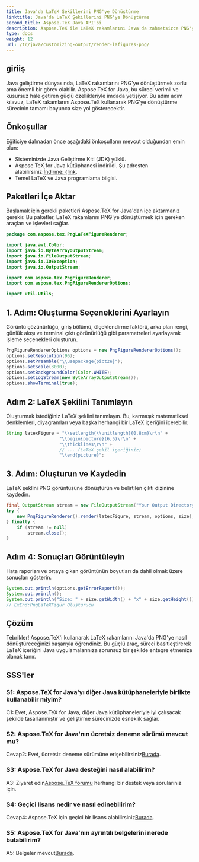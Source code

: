 ```yaml
---
title: Java'da LaTeX Şekillerini PNG'ye Dönüştürme
linktitle: Java'da LaTeX Şekillerini PNG'ye Dönüştürme
second_title: Aspose.TeX Java API'si
description: Aspose.TeX ile LaTeX rakamlarını Java'da zahmetsizce PNG'ye dönüştürün. Sorunsuz entegrasyon için bu kılavuzu izleyin.
type: docs
weight: 12
url: /tr/java/customizing-output/render-lafigures-png/
---
```

## giriiş

Java geliştirme dünyasında, LaTeX rakamlarını PNG'ye dönüştürmek zorlu ama önemli bir görev olabilir. Aspose.TeX for Java, bu süreci verimli ve kusursuz hale getiren güçlü özellikleriyle imdada yetişiyor. Bu adım adım kılavuz, LaTeX rakamlarını Aspose.TeX kullanarak PNG'ye dönüştürme sürecinin tamamı boyunca size yol gösterecektir.

## Önkoşullar

Eğiticiye dalmadan önce aşağıdaki önkoşulların mevcut olduğundan emin olun:

- Sisteminizde Java Geliştirme Kiti (JDK) yüklü.
-  Aspose.TeX for Java kütüphanesi indirildi. Şu adresten alabilirsiniz:[İndirme: {link](https://releases.aspose.com/tex/java/).
- Temel LaTeX ve Java programlama bilgisi.

## Paketleri İçe Aktar

Başlamak için gerekli paketleri Aspose.TeX for Java'dan içe aktarmanız gerekir. Bu paketler, LaTeX rakamlarını PNG'ye dönüştürmek için gereken araçları ve işlevleri sağlar.

```java
package com.aspose.tex.PngLaTeXFigureRenderer;

import java.awt.Color;
import java.io.ByteArrayOutputStream;
import java.io.FileOutputStream;
import java.io.IOException;
import java.io.OutputStream;

import com.aspose.tex.PngFigureRenderer;
import com.aspose.tex.PngFigureRendererOptions;

import util.Utils;
```

## 1. Adım: Oluşturma Seçeneklerini Ayarlayın

Görüntü çözünürlüğü, giriş bölümü, ölçeklendirme faktörü, arka plan rengi, günlük akışı ve terminal çıktı görünürlüğü gibi parametreleri ayarlayarak işleme seçenekleri oluşturun.

```java
PngFigureRendererOptions options = new PngFigureRendererOptions();
options.setResolution(96);
options.setPreamble("\\usepackage{pict2e}");
options.setScale(3000);
options.setBackgroundColor(Color.WHITE);
options.setLogStream(new ByteArrayOutputStream());
options.showTerminal(true);
```

## Adım 2: LaTeX Şekilini Tanımlayın

Oluşturmak istediğiniz LaTeX şeklini tanımlayın. Bu, karmaşık matematiksel denklemleri, diyagramları veya başka herhangi bir LaTeX içeriğini içerebilir.

```java
String latexFigure = "\\setlength{\\unitlength}{0.8cm}\r\n" +
                    "\\begin{picture}(6,5)\r\n" +
                    "\\thicklines\r\n" +
                    // ... (LaTeX şekil içeriğiniz)
                    "\\end{picture}";
```

## 3. Adım: Oluşturun ve Kaydedin

LaTeX şeklini PNG görüntüsüne dönüştürün ve belirtilen çıktı dizinine kaydedin.

```java
final OutputStream stream = new FileOutputStream("Your Output Directory" + "text-and-formula.png");
try {
    new PngFigureRenderer().render(latexFigure, stream, options, size);
} finally {
    if (stream != null)
        stream.close();
}
```

## Adım 4: Sonuçları Görüntüleyin

Hata raporları ve ortaya çıkan görüntünün boyutları da dahil olmak üzere sonuçları gösterin.

```java
System.out.println(options.getErrorReport());
System.out.println();
System.out.println("Size: " + size.getWidth() + "x" + size.getHeight());
// ExEnd:PngLaTeXFigür Oluşturucu
```

## Çözüm

Tebrikler! Aspose.TeX'i kullanarak LaTeX rakamlarını Java'da PNG'ye nasıl dönüştüreceğinizi başarıyla öğrendiniz. Bu güçlü araç, süreci basitleştirerek LaTeX içeriğini Java uygulamalarınıza sorunsuz bir şekilde entegre etmenize olanak tanır.

## SSS'ler

### S1: Aspose.TeX for Java'yı diğer Java kütüphaneleriyle birlikte kullanabilir miyim?

C1: Evet, Aspose.TeX for Java, diğer Java kütüphaneleriyle iyi çalışacak şekilde tasarlanmıştır ve geliştirme sürecinizde esneklik sağlar.

### S2: Aspose.TeX for Java'nın ücretsiz deneme sürümü mevcut mu?

 Cevap2: Evet, ücretsiz deneme sürümüne erişebilirsiniz[Burada](https://releases.aspose.com/).

### S3: Aspose.TeX for Java desteğini nasıl alabilirim?

 A3: Ziyaret edin[Aspose.TeX forumu](https://forum.aspose.com/c/tex/47) herhangi bir destek veya sorularınız için.

### S4: Geçici lisans nedir ve nasıl edinebilirim?

 Cevap4: Aspose.TeX için geçici bir lisans alabilirsiniz[Burada](https://purchase.aspose.com/temporary-license/).

### S5: Aspose.TeX for Java'nın ayrıntılı belgelerini nerede bulabilirim?

 A5: Belgeler mevcut[Burada](https://reference.aspose.com/tex/java/).